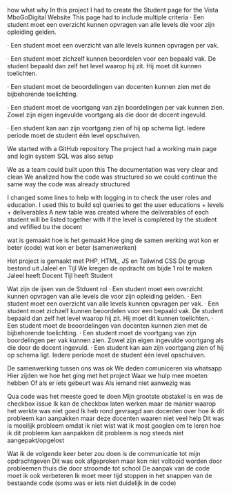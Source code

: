 how what why
In this project I had to create the Student page for the Vista MboGoDigital Website
This page had to include multiple criteria
· Een student moet een overzicht kunnen opvragen van alle levels die voor zijn opleiding gelden.

· Een student moet een overzicht van alle levels kunnen opvragen per vak.

· Een student moet zichzelf kunnen beoordelen voor een bepaald vak. De student bepaald dan zelf het level waarop hij zit. Hij moet dit kunnen toelichten.

· Een student moet de beoordelingen van docenten kunnen zien met de bijbehorende toelichting.

· Een student moet de voortgang van zijn boordelingen per vak kunnen zien. Zowel zijn eigen ingevulde voortgang als die door de docent ingevuld.

· Een student kan aan zijn voortgang zien of hij op schema ligt. Iedere periode moet de student één level opschuiven.

We started with a GitHub repository
The project had a working main page and login system
SQL was also setup

We as a team could built upon this
The documentation was very clear and clean
We analized how the code was structured so we could continue the same way the code was already structured

I changed some lines to help with logging in to check the user roles and education.
I used this to build sql queries to get the user educations + levels + deliverables
A new table was created where the deliverables of each student will be listed together with if the level is completed by the student and vefified bu the docent


wat is gemaakt
hoe is het gemaakt
Hoe ging de samen werking
wat kon er beter (code)
wat kon er beter (samenwerken)













Het project is gemaakt met PHP, HTML, JS en Tailwind CSS
De group bestond uit Jaleel en Tijl
We kregen de opdracht om bijde 1 rol te maken
Jaleel heeft Docent
Tijl heeft Student

Wat zijn de ijsen van de Stduent rol
· Een student moet een overzicht kunnen opvragen van alle levels die voor zijn opleiding gelden.
· Een student moet een overzicht van alle levels kunnen opvragen per vak.
· Een student moet zichzelf kunnen beoordelen voor een bepaald vak. De student bepaald dan zelf het level waarop hij zit. Hij moet dit kunnen toelichten.
· Een student moet de beoordelingen van docenten kunnen zien met de bijbehorende toelichting.
· Een student moet de voortgang van zijn boordelingen per vak kunnen zien. Zowel zijn eigen ingevulde voortgang als die door de docent ingevuld.
· Een student kan aan zijn voortgang zien of hij op schema ligt. Iedere periode moet de student één level opschuiven.

De samenwerking tussen ons was ok
We deden comuniceren via whatsapp
Hier zijden we hoe het ging met het project
Waar we hulp mee moeten hebben
Of als er iets gebeurt was
Als iemand niet aanwezig was

Qua code was het meeste goed te doen
Mijn grootste obstakel is en was de checkbox issue
Ik kan de checkbox laten werken maar de manier waarop het werkte was niet goed
Ik heb rond gevraagd aan docenten over hoe ik dit probleem kan aanpakken maar deze docenten waaren niet veel help
Dit was is moeilijk probleem omdat ik niet wist wat ik most googlen om te leren hoe ik dit probleem kan aanpakken
dit probleem is nog steeds niet aangepakt/opgelost

Wat ik de volgende keer beter zou doen is de communicatie tot mijn opdrachtgeven
Dit was ook afgeproken maar kon niet voltooid worden door probleemen thuis die door stroomde tot school
De aanpak van de code moet ik ook verbeteren
Ik moet meer tijd stoppen in het snappen van de bestaande code
(soms was er iets niet duidelijk in de code)
